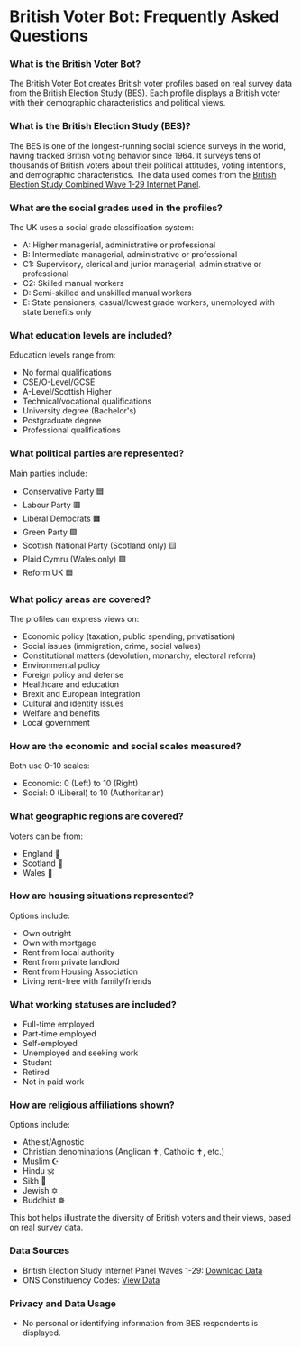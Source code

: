 # British Voter Bot: Frequently Asked Questions

### What is the British Voter Bot?

The British Voter Bot creates British voter profiles based on real survey data from the British Election Study (BES). Each profile displays a British voter with their demographic characteristics and political views.

### What is the British Election Study (BES)?

The BES is one of the longest-running social science surveys in the world, having tracked British voting behavior since 1964. It surveys tens of thousands of British voters about their political attitudes, voting intentions, and demographic characteristics. The data used comes from the [British Election Study Combined Wave 1-29 Internet Panel](https://www.britishelectionstudy.com/data-object/british-election-study-combined-wave-1-29-internet-panel/).

### What are the social grades used in the profiles?

The UK uses a social grade classification system:

-   A: Higher managerial, administrative or professional
-   B: Intermediate managerial, administrative or professional
-   C1: Supervisory, clerical and junior managerial, administrative or professional
-   C2: Skilled manual workers
-   D: Semi-skilled and unskilled manual workers
-   E: State pensioners, casual/lowest grade workers, unemployed with state benefits only

### What education levels are included?

Education levels range from:

-   No formal qualifications
-   CSE/O-Level/GCSE
-   A-Level/Scottish Higher
-   Technical/vocational qualifications
-   University degree (Bachelor's)
-   Postgraduate degree
-   Professional qualifications

### What political parties are represented?

Main parties include:

-   Conservative Party 🟦
-   Labour Party 🟥
-   Liberal Democrats 🟧
-   Green Party 🟩
-   Scottish National Party (Scotland only) 🟨
-   Plaid Cymru (Wales only) 🟩
-   Reform UK 🟦

### What policy areas are covered?

The profiles can express views on:

-   Economic policy (taxation, public spending, privatisation)
-   Social issues (immigration, crime, social values)
-   Constitutional matters (devolution, monarchy, electoral reform)
-   Environmental policy
-   Foreign policy and defense
-   Healthcare and education
-   Brexit and European integration
-   Cultural and identity issues
-   Welfare and benefits
-   Local government

### How are the economic and social scales measured?

Both use 0-10 scales:

-   Economic: 0 (Left) to 10 (Right)
-   Social: 0 (Liberal) to 10 (Authoritarian)

### What geographic regions are covered?

Voters can be from:

-   England 🏴󠁧󠁢󠁥󠁮󠁧󠁿
-   Scotland 🏴󠁧󠁢󠁳󠁣󠁴󠁿
-   Wales 🏴󠁧󠁢󠁷󠁬󠁳󠁿

### How are housing situations represented?

Options include:

-   Own outright
-   Own with mortgage
-   Rent from local authority
-   Rent from private landlord
-   Rent from Housing Association
-   Living rent-free with family/friends

### What working statuses are included?

-   Full-time employed
-   Part-time employed
-   Self-employed
-   Unemployed and seeking work
-   Student
-   Retired
-   Not in paid work

### How are religious affiliations shown?

Options include:

-   Atheist/Agnostic
-   Christian denominations (Anglican ✝️, Catholic ✝️, etc.)
-   Muslim ☪️
-   Hindu 🕉️
-   Sikh 🪯
-   Jewish ✡️
-   Buddhist ☸️

This bot helps illustrate the diversity of British voters and their views, based on real survey data.

### Data Sources

-   British Election Study Internet Panel Waves 1-29: [Download Data](https://www.britishelectionstudy.com/data-object/british-election-study-combined-wave-1-29-internet-panel/)
-   ONS Constituency Codes: [View Data](https://geoportal.statistics.gov.uk/datasets/9a876e4777bc47e392e670a7b8bc3f5c/explore)

### Privacy and Data Usage

-   No personal or identifying information from BES respondents is displayed.
